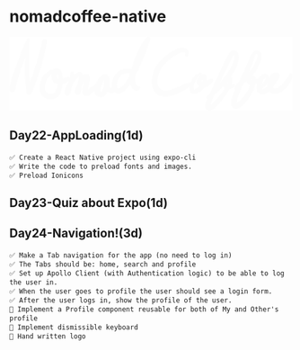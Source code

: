 # nomadcoffee-native

![nomadcoffee-logo](assets/logo.png "nomadcoffee-logo")

## Day22-AppLoading(1d)

```
✅ Create a React Native project using expo-cli
✅ Write the code to preload fonts and images.
✅ Preload Ionicons
```

## Day23-Quiz about Expo(1d)

## Day24-Navigation!(3d)

```
✅ Make a Tab navigation for the app (no need to log in)
✅ The Tabs should be: home, search and profile
✅ Set up Apollo Client (with Authentication logic) to be able to log the user in.
✅ When the user goes to profile the user should see a login form.
✅ After the user logs in, show the profile of the user.
🎁 Implement a Profile component reusable for both of My and Other's profile
🎁 Implement dismissible keyboard
🎁 Hand written logo
```
